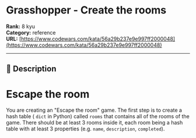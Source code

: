 # Grasshopper - Create the rooms

**Rank:** 8 kyu  
**Category:** reference  
**URL:** [https://www.codewars.com/kata/56a29b237e9e997ff2000048](https://www.codewars.com/kata/56a29b237e9e997ff2000048)

---

## 📝 Description

# Escape the room

You are creating an "Escape the room" game. The first step is to create a hash table ( `dict` in Python) called `rooms` that contains all of the rooms of the game. There should be at least 3 rooms inside it, each room being a hash table with at least 3 properties (e.g. `name`, `description`, `completed`).
